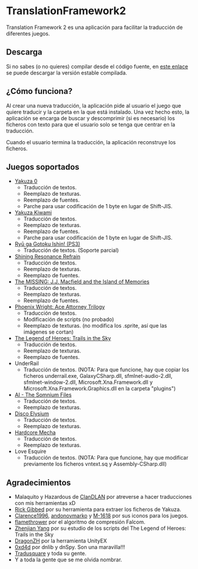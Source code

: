 # TranslationFramework2
Translation Framework 2 es una aplicación para facilitar la traducción de diferentes juegos.

## Descarga
Si no sabes (o no quieres) compilar desde el código fuente, en [este enlace](https://mega.nz/#F!GZNQWSBQ!JA42-HIGTy79O0I7is0FGw) se puede descargar la versión estable compilada.

## ¿Cómo funciona?
Al crear una nueva traducción, la aplicación pide al usuario el juego que quiere traducir y la carpeta en la que está instalado. Una vez hecho esto, la aplicación se encarga de buscar y descomprimir (si es necesario) los ficheros con texto para que el usuario solo se tenga que centrar en la traducción.

Cuando el usuario termina la traducción, la aplicación reconstruye los ficheros.

## Juegos soportados
* [Yakuza 0](http://www.clandlan.net/foros/topic/79978-peticiontraduccion-de-yakuza-0-pc/)
  - Traducción de textos.
  - Reemplazo de texturas.
  - Reemplazo de fuentes.
  - Parche para usar codificación de 1 byte en lugar de Shift-JIS.
* [Yakuza Kiwami](http://www.clandlan.net/foros/topic/80616-yakuza-kiwami-en-espanol/)
  - Traducción de textos.
  - Reemplazo de texturas.
  - Reemplazo de fuentes.
  - Parche para usar codificación de 1 byte en lugar de Shift-JIS.
* [Ryū ga Gotoku Ishin! (PS3)](https://discord.gg/6hDTRcR)
  - Traducción de textos. (Soporte parcial)
* [Shining Resonance Refrain](http://www.clandlan.net/foros/topic/80154-traduccion-shining-resonance-refrain-en-proceso/)
  - Traducción de textos.
  - Reemplazo de texturas.
  - Reemplazo de fuentes.
* [The MISSING: J.J. Macfield and the Island of Memories](http://www.clandlan.net/foros/topic/80152-peticion-the-missing-jj-macfield-and-the-island-of-memories/)
  - Traducción de textos.
  - Reemplazo de texturas.
  - Reemplazo de fuentes.
* [Phoenix Wright: Ace Attorney Trilogy](https://www.youtube.com/watch?v=bk_erh1OcO0)
  - Traducción de textos.
  - Modificación de scripts (no probado)
  - Reemplazo de texturas. (no modifica los .sprite, así que las imágenes se cortan)
* [The Legend of Heroes: Trails in the Sky](http://www.clandlan.net/foros/topic/80576-the-legend-of-heroes-trails-in-the-sky/)
  - Traducción de textos.
  - Reemplazo de texturas.
  - Reemplazo de fuentes.
* UnderRail
  - Traducción de textos.
  (NOTA: Para que funcione, hay que copiar los ficheros underrail.exe, GalaxyCSharp.dll, sfmlnet-audio-2.dll, sfmlnet-window-2.dll, Microsoft.Xna.Framework.dll y Microsoft.Xna.Framework.Graphics.dll en la carpeta "plugins")
* [AI - The Somnium Files](https://tradusquare.es/ficha.php?ai-somnium-files)
  - Traducción de textos.
  - Reemplazo de texturas.
* [Disco Elysium](http://www.clandlan.net/foros/topic/80654-proyecto-disco-elysium/)
  - Traducción de textos.
  - Reemplazo de texturas.
* [Hardcore Mecha](http://www.clandlan.net/foros/topic/80621-nueva-traduccion-hardcore-mecha/)
  - Traducción de textos.
  - Reemplazo de texturas.
* Love Esquire
  - Traducción de textos.
  (NOTA: Para que funcione, hay que modificar previamente los ficheros vntext.sq y Assembly-CSharp.dll)
  
## Agradecimientos
* Malaquito y Hazardous de [ClanDLAN](http://clandlan.net/foros/forum/3-traducciones-academia-de-sundabar/) por atreverse a hacer traducciones con mis herramientas xD
* [Rick Gibbed](https://github.com/gibbed) por su herramienta para extraer los ficheros de Yakuza.
* [Clarence1996](https://www.deviantart.com/clarence1996), [andonovmarko](https://www.deviantart.com/andonovmarko) y [M-1618](https://www.deviantart.com/m-1618) por sus iconos para los juegos.
* [flamethrower](https://heroesoflegend.org/forums/viewtopic.php?f=38&t=289) por el algoritmo de compresión Falcom.
* [Zhenjian Yang](https://github.com/ZhenjianYang) por su estudio de los scripts del The Legend of Heroes: Trails in the Sky
* [DragonZH](https://forum.zoneofgames.ru/topic/36240-unityex/) por la herramienta UnityEX
* [0xd4d](https://github.com/0xd4d) por dnlib y dnSpy. Son una maravilla!!!
* [Tradusquare](https://tradusquare.es/) y toda su gente.
* Y a toda la gente que se me olvida nombrar.
